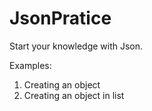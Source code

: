 # JsonPratice


Start your knowledge with Json.

Examples:

1. Creating an object
2. Creating an object in list
